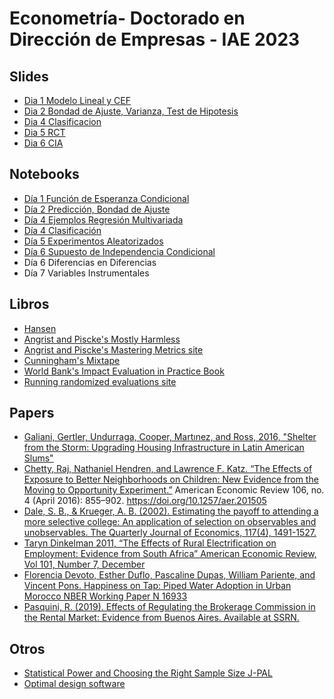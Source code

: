 # Econometría- Doctorado en Dirección de Empresas - IAE 2023

## Slides
* [Dia 1 Modelo Lineal y CEF](https://github.com/rpasquini/econometria-iae/blob/main/slides/dia%201.pdf)
* [Dia 2 Bondad de Ajuste, Varianza, Test de Hipotesis](https://github.com/rpasquini/econometria-iae/blob/main/slides/dia%202.pdf)
* [Dia 4 Clasificacion](https://github.com/rpasquini/econometria-iae/blob/main/slides/dia%203.pdf)
* [Dia 5 RCT](https://github.com/rpasquini/econometria-iae/blob/main/slides/dia%205%20sesgo%20selecci%C3%B3n%20y%20RCTs.pdf)
* [Dia 6 CIA](https://github.com/rpasquini/econometria-iae/blob/main/slides/dia%206%20CIA.pdf)




## Notebooks

* [Día 1 Función de Esperanza Condicional](https://github.com/rpasquini/econometria-iae/blob/main/CEF.ipynb)
* [Día 2 Predicción, Bondad de Ajuste](https://github.com/rpasquini/econometria-iae/blob/main/OLS_2_Ajuste_Propiedades_Test_de_Hip%C3%B3tesis.ipynb) 
* [Día 4 Ejemplos Regresión Multivariada](https://github.com/rpasquini/econometria-iae/blob/main/Ejemplos_Regresion_Multiple.ipynb)
* [Día 4 Clasificación](https://github.com/rpasquini/econometria-iae/blob/main/5_Modelos_de_Clasificacion.ipynb)
* [Día 5 Experimentos Aleatorizados](https://github.com/rpasquini/econometria-iae/blob/main/Experimentos_Aleatorizados.ipynb)
* [Día 6 Supuesto de Independencia Condicional](https://github.com/rpasquini/econometria-iae/blob/main/CIA_y_Matching.ipynb) 
* Día 6 Diferencias en Diferencias
* Día 7 Variables Instrumentales



## Libros

* [Hansen](https://www.ssc.wisc.edu/~bhansen/econometrics/Econometrics.pdf)
* [Angrist and Piscke's Mostly Harmless](https://www.researchgate.net/publication/51992844_Mostly_Harmless_Econometrics_An_Empiricist's_Companion)
* [Angrist and Piscke's Mastering Metrics site](https://www.masteringmetrics.com/)
* [Cunningham's Mixtape](https://scunning.com/cunningham_mixtape.pdf)
* [World Bank's Impact Evaluation in Practice Book](https://www.worldbank.org/en/programs/sief-trust-fund/publication/impact-evaluation-in-practice)
* [Running randomized evaluations site](http://runningres.com/)

## Papers
* [Galiani, Gertler, Undurraga, Cooper, Martınez, and Ross, 2016, "Shelter from the Storm: Upgrading Housing Infrastructure in Latin American Slums"](https://wagner.nyu.edu/files/doctoral/ShelterFromTheStorm_(forthcoming%20JUEC).pdf)
* [Chetty, Raj, Nathaniel Hendren, and Lawrence F. Katz. “The Effects of Exposure to Better Neighborhoods on Children: New Evidence from the Moving to Opportunity Experiment.”](https://www.nber.org/system/files/working_papers/w21156/w21156.pdf) American Economic Review 106, no. 4 (April 2016): 855–902. https://doi.org/10.1257/aer.201505
* [Dale, S. B., & Krueger, A. B. (2002). Estimating the payoff to attending a more selective college: An application of selection on observables and unobservables. The Quarterly Journal of Economics, 117(4), 1491-1527.](https://cdn.theatlantic.com/static/mt/assets/business/dalekrueger_More_Selective_College.pdf)
* [Taryn Dinkelman 2011, “The Effects of Rural Electrification on Employment: Evidence from South Africa” American Economic Review, Vol 101, Number 7, December](https://www.energia.org/cm2/wp-content/uploads/2015/09/dinkelman_electricity_0810.pdf)
* [Florencia Devoto, Esther Duflo, Pascaline Dupas, William Pariente, and Vincent Pons. Happiness on Tap: Piped Water Adoption in Urban Morocco NBER Working Paper N 16933](https://web.stanford.edu/~pdupas/MoroccoWaterConnections.pdf)
* [Pasquini, R. (2019). Effects of Regulating the Brokerage Commission in the Rental Market: Evidence from Buenos Aires. Available at SSRN.](https://papers.ssrn.com/sol3/papers.cfm?abstract_id=3491321)

## Otros
* [Statistical Power and Choosing the Right Sample Size J-PAL](https://www.povertyactionlab.org/sites/default/files/research-resources/L5ChoosingTheRightSampleSize.pdf)
* [Optimal design software](https://sites.google.com/site/optimaldesignsoftware/home)

